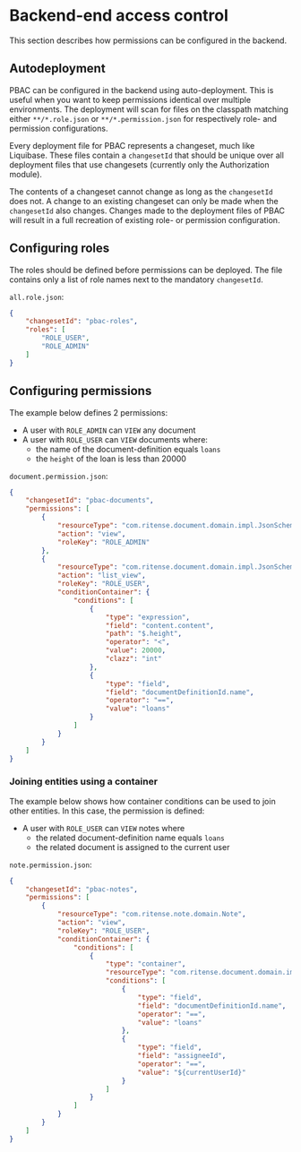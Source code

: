 # Backend-end access control
This section describes how permissions can be configured in the backend.

## Autodeployment
PBAC can be configured in the backend using auto-deployment. This is useful when you want to keep permissions identical over multiple environments.
The deployment will scan for files on the classpath matching either `**/*.role.json` or `**/*.permission.json` for respectively role- and permission configurations.

Every deployment file for PBAC represents a changeset, much like Liquibase. 
These files contain a `changesetId` that should be unique over all deployment files that use changesets (currently only the Authorization module).

The contents of a changeset cannot change as long as the `changesetId` does not. A change to an existing changeset can only be made when the `changesetId` also changes.
Changes made to the deployment files of PBAC will result in a full recreation of existing role- or permission configuration.

## Configuring roles
The roles should be defined before permissions can be deployed. The file contains only a list of role names next to the mandatory `changesetId`.

`all.role.json`:
``` json
{
    "changesetId": "pbac-roles",
    "roles": [
        "ROLE_USER",
        "ROLE_ADMIN"
    ]
}
```

## Configuring permissions
The example below defines 2 permissions:
- A user with `ROLE_ADMIN` can `VIEW` any document
- A user with `ROLE_USER` can `VIEW` documents where:
  - the name of the document-definition equals `loans`
  - the `height` of the loan is less than 20000

`document.permission.json`:
``` json
{
    "changesetId": "pbac-documents",
    "permissions": [
        {
            "resourceType": "com.ritense.document.domain.impl.JsonSchemaDocument",
            "action": "view",
            "roleKey": "ROLE_ADMIN"
        },
        {
            "resourceType": "com.ritense.document.domain.impl.JsonSchemaDocument",
            "action": "list_view",
            "roleKey": "ROLE_USER",
            "conditionContainer": {
                "conditions": [
                    {
                        "type": "expression",
                        "field": "content.content",
                        "path": "$.height",
                        "operator": "<",
                        "value": 20000,
                        "clazz": "int"
                    },
                    {
                        "type": "field",
                        "field": "documentDefinitionId.name",
                        "operator": "==",
                        "value": "loans"
                    }
                ]
            }
        }
    ]
}
```
### Joining entities using a container
The example below shows how container conditions can be used to join other entities.
In this case, the permission is defined:
- A user with `ROLE_USER` can `VIEW` notes where
  - the related document-definition name equals `loans`
  - the related document is assigned to the current user

`note.permission.json`:
``` json
{
    "changesetId": "pbac-notes",
    "permissions": [
        {
            "resourceType": "com.ritense.note.domain.Note",
            "action": "view",
            "roleKey": "ROLE_USER",
            "conditionContainer": {
                "conditions": [
                    {
                        "type": "container",
                        "resourceType": "com.ritense.document.domain.impl.JsonSchemaDocument",
                        "conditions": [
                            {
                                "type": "field",
                                "field": "documentDefinitionId.name",
                                "operator": "==",
                                "value": "loans"
                            },
                            {
                                "type": "field",
                                "field": "assigneeId",
                                "operator": "==",
                                "value": "${currentUserId}"
                            }
                        ]
                    }
                ]
            }
        }
    ]
}
```

